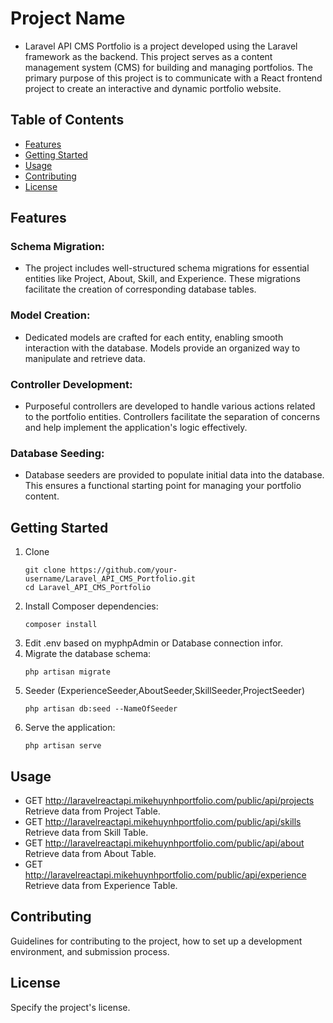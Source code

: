 # Project Name
- Laravel API CMS Portfolio is a project developed using the Laravel framework as the backend. This project serves as a content management system (CMS) for building and managing portfolios. The primary purpose of this         project is to communicate with a React frontend project to create an interactive and dynamic portfolio website.
## Table of Contents
- [Features](#features)
- [Getting Started](#getting-started)
- [Usage](#usage)
- [Contributing](#contributing)
- [License](#license)

## Features
### Schema Migration:
- The project includes well-structured schema migrations for essential entities like Project, About, Skill, and Experience. These migrations facilitate the creation of corresponding database tables.
### Model Creation: 
- Dedicated models are crafted for each entity, enabling smooth interaction with the database. Models provide an organized way to manipulate and retrieve data.
### Controller Development:
- Purposeful controllers are developed to handle various actions related to the portfolio entities. Controllers facilitate the separation of concerns and help implement the application's logic effectively.
### Database Seeding: 
- Database seeders are provided to populate initial data into the database. This ensures a functional starting point for managing your portfolio content.

## Getting Started
1. Clone
   ```
   git clone https://github.com/your-username/Laravel_API_CMS_Portfolio.git
   cd Laravel_API_CMS_Portfolio
   ```
2. Install Composer dependencies:
   ```
   composer install
   ```
3. Edit .env based on myphpAdmin or Database connection infor.
4. Migrate the database schema:
   ```
   php artisan migrate
   ```
5. Seeder (ExperienceSeeder,AboutSeeder,SkillSeeder,ProjectSeeder)
   ```
   php artisan db:seed --NameOfSeeder
   ```
6. Serve the application:
    ```
   php artisan serve
   ```
   
## Usage
- GET http://laravelreactapi.mikehuynhportfolio.com/public/api/projects Retrieve data from Project Table.
- GET http://laravelreactapi.mikehuynhportfolio.com/public/api/skills Retrieve data from Skill Table.
- GET http://laravelreactapi.mikehuynhportfolio.com/public/api/about Retrieve data from About Table.
- GET http://laravelreactapi.mikehuynhportfolio.com/public/api/experience Retrieve data from Experience Table.

## Contributing
Guidelines for contributing to the project, how to set up a development environment, and submission process.

## License
Specify the project's license.
